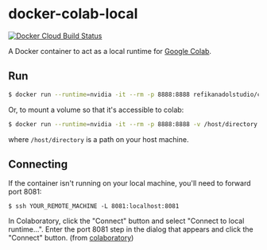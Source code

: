 # docker-colab-local
[![Docker Cloud Build Status](https://img.shields.io/docker/cloud/build/refikanadolstudio/colab-local.svg?label=build)](https://hub.docker.com/r/refikanadolstudio/colab-local)

A Docker container to act as a local runtime for [Google Colab](https://colab.research.google.com).

## Run
```bash
$ docker run --runtime=nvidia -it --rm -p 8888:8888 refikanadolstudio/colab-local:latest
```
Or, to mount a volume so that it's accessible to colab:
```bash
$ docker run --runtime=nvidia -it --rm -p 8888:8888 -v /host/directory:/opt/colab refikanadolstudio/colab-local:latest
```
where `/host/directory` is a path on your host machine.

## Connecting
If the container isn't running on your local machine, you'll need to forward port 8081:
```
$ ssh YOUR_REMOTE_MACHINE -L 8081:localhost:8081
```

In Colaboratory, click the "Connect" button and select "Connect to local runtime...". Enter the port 8081 step in the dialog that appears and click the "Connect" button. (from [colaboratory](https://research.google.com/colaboratory/local-runtimes.html))

